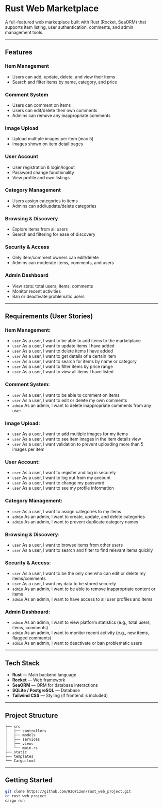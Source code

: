 # Rust Web Marketplace

A full-featured web marketplace built with Rust (Rocket, SeaORM) that supports item listing, user authentication, comments, and admin management tools.

---

## Features

### Item Management
- Users can add, update, delete, and view their items
- Search and filter items by name, category, and price

### Comment System
- Users can comment on items
- Users can edit/delete their own comments
- Admins can remove any inappropriate comments

### Image Upload
- Upload multiple images per item (max 5)
- Images shown on item detail pages

### User Account
- User registration & login/logout
- Password change functionality
- View profile and own listings

### Category Management
- Users assign categories to items
- Admins can add/update/delete categories

### Browsing & Discovery
- Explore items from all users
- Search and filtering for ease of discovery

### Security & Access
- Only item/comment owners can edit/delete
- Admins can moderate items, comments, and users

### Admin Dashboard
- View stats: total users, items, comments
- Monitor recent activities
- Ban or deactivate problematic users

---

## Requirements (User Stories)

### Item Management:
- `user` As a user, I want to be able to add items to the marketplace  
- `user` As a user, I want to update items I have added  
- `user` As a user, I want to delete items I have added  
- `user` As a user, I want to get details of a certain item  
- `user` As a user, I want to search for items by name or category  
- `user` As a user, I want to filter items by price range  
- `user` As a user, I want to view all items I have listed  

### Comment System:
- `user` As a user, I want to be able to comment on items  
- `user` As a user, I want to edit or delete my own comments  
- `admin` As an admin, I want to delete inappropriate comments from any user  

### Image Upload:
- `user` As a user, I want to add multiple images for my items  
- `user` As a user, I want to see item images in the item details view  
- `user` As a user, I want validation to prevent uploading more than 5 images per item  

### User Account:
- `user` As a user, I want to register and log in securely  
- `user` As a user, I want to log out from my account  
- `user` As a user, I want to change my password  
- `user` As a user, I want to see my profile information  

### Category Management:
- `user` As a user, I want to assign categories to my items  
- `admin` As an admin, I want to create, update, and delete categories  
- `admin` As an admin, I want to prevent duplicate category names  

### Browsing & Discovery:
- `user` As a user, I want to browse items from other users  
- `user` As a user, I want to search and filter to find relevant items quickly  

### Security & Access:
- `user` As a user, I want to be the only one who can edit or delete my items/comments  
- `user` As a user, I want my data to be stored securely  
- `admin` As an admin, I want to be able to remove inappropriate content or items  
- `admin` As an admin, I want to have access to all user profiles and items  

### Admin Dashboard:
- `admin` As an admin, I want to view platform statistics (e.g., total users, items, comments)  
- `admin` As an admin, I want to monitor recent activity (e.g., new items, flagged comments)  
- `admin` As an admin, I want to deactivate or ban problematic users  

---

## Tech Stack
- **Rust** — Main backend language
- **Rocket** — Web framework
- **SeaORM** — ORM for database interactions
- **SQLite / PostgreSQL** — Database
- **Tailwind CSS** — Styling (if frontend is included)

---

## Project Structure
```
├── src
│   ├── controllers
│   ├── models
│   ├── services
│   ├── views
│   └── main.rs
├── static
├── templates
└── Cargo.toml
```

---

## Getting Started
```bash
git clone https://github.com/H2Orizon/rust_web_project.git
cd rust_web_project
cargo run
```
